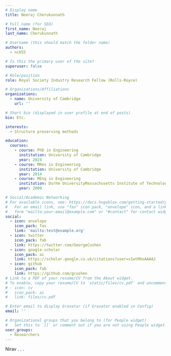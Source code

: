 ```yaml
---
# Display name
title: Neeraj Cherukunnath

# Full name (for SEO)
first_name: Neeraj
last_name: Cherukunnath

# Username (this should match the folder name)
authors:
  - nc655

# Is this the primary user of the site?
superuser: false

# Role/position
role: Royal Society Industry Research Fellow (Rolls-Royce)

# Organizations/Affiliations
organizations:
  - name: University of Cambridge
    url: ''

# Short bio (displayed in user profile at end of posts)
bio: Etc.

interests:
  - Structure preserving methods

education:
  courses:
    - course: PhD in Engineering
      institution: University of Cambridge
      year: 2024
    - course: MRes in Engineering
      institution: University of Cambridge
      year: 2014
    - course: MEng in Engineering
      institution: Durhm UniversityMassachusetts Institute of Technology
      year: 2009

# Social/Academic Networking
# For available icons, see: https://docs.hugoblox.com/getting-started/page-builder/#icons
#   For an email link, use "fas" icon pack, "envelope" icon, and a link in the
#   form "mailto:your-email@example.com" or "#contact" for contact widget.
social:
  - icon: envelope
    icon_pack: fas
    link: 'mailto:test@example.org'
  - icon: twitter
    icon_pack: fab
    link: https://twitter.com/GeorgeCushen
  - icon: google-scholar
    icon_pack: ai
    link: https://scholar.google.co.uk/citations?user=sIwtMXoAAAAJ
  - icon: github
    icon_pack: fab
    link: https://github.com/gcushen
# Link to a PDF of your resume/CV from the About widget.
# To enable, copy your resume/CV to `static/files/cv.pdf` and uncomment the lines below.
# - icon: cv
#   icon_pack: ai
#   link: files/cv.pdf

# Enter email to display Gravatar (if Gravatar enabled in Config)
email: ''

# Organizational groups that you belong to (for People widget)
#   Set this to `[]` or comment out if you are not using People widget.
user_groups:
  - Researchers
---
```


Nirav . . .